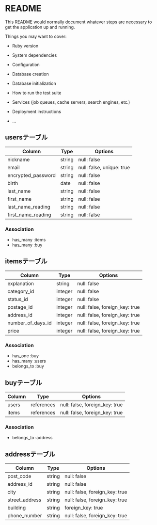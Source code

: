 # README

This README would normally document whatever steps are necessary to get the
application up and running.

Things you may want to cover:

* Ruby version

* System dependencies

* Configuration

* Database creation

* Database initialization

* How to run the test suite

* Services (job queues, cache servers, search engines, etc.)

* Deployment instructions

* ...


## usersテーブル

| Column                     | Type       | Options                   |
| -------------------------- | ---------- | ------------------------- |
| nickname                   | string     | null: false               |
| email                      | string     | null: false, unique: true |
| encrypted_password         | string     | null: false               |
| birth                      | date       | null: false               |
| last_name                  | string     | null: false               |
| first_name                 | string     | null: false               |
| last_name_reading          | string     | null: false               |
| first_name_reading         | string     | null: false               |

### Association
- has_many :items
- has_many :buy

## itemsテーブル

| Column            | Type       | Options                        |
| ----------------- | ---------- | ------------------------------ |
| explanation       | string     | null: false                    |
| category_id       | integer    | null: false                    |
| status_id         | integer    | null: false                    |
| postage_id        | integer    | null: false, foreign_key: true |
| address_id        | integer    | null: false, foreign_key: true |
| number_of_days_id | integer    | null: false, foreign_key: true |
| price             | integer    | null: false, foreign_key: true |

### Association
- has_one :buy
- has_many :users
- belongs_to :buy

## buyテーブル

| Column     | Type       | Options                        |
| ---------- | ---------- | ------------------------------ |
| users      | references | null: false, foreign_key: true |
| items      | references | null: false, foreign_key: true |


### Association
- belongs_to :address

## addressテーブル

| Column         | Type       | Options                        |
| -------------- | ---------- | ------------------------------ |
| post_code      | string     | null: false                    |
| address_id     | string     | null: false                    |
| city           | string     | null: false, foreign_key: true |
| street_address | string     | null: false, foreign_key: true |
| building       | string     | foreign_key: true              |
| phone_number   | string     | null: false, foreign_key: true |
